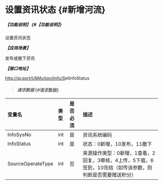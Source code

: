 # 设置资讯状态 {#新增河流}

##### _【功能说明】_ {#【功能说明】}

设置资讯状态

_**【应用场景】**_

发布或撤下资讯

_**【接口地址】**_

[http://ip:port/UMAction/Info/S](http://ip:port/HMAction/River/AddRiver)etInfoStatus

> #### _请求数据_ {#请求数据}

| 变量名 | 类型 | 是否必须 | 描述 |
| :--- | :--- | :--- | :--- |
| InfoSysNo | int | 是 | 资讯系统编码 |
| InfoStatus | int | 是 | 状态：0新增，10发布，11撤下 |
| SourceOperateType | int | 否 | 来源操作类型：0新增，1查看，2回复，3审核，4上传，5下载，6签到，10完结（如传该参数，则判断是否需要赠送积分） |



